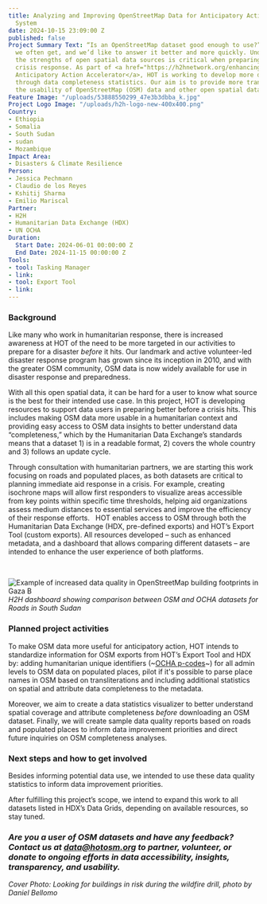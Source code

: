 ```yaml
---
title: Analyzing and Improving OpenStreetMap Data for Anticipatory Action in the Humanitarian
  System
date: 2024-10-15 23:09:00 Z
published: false
Project Summary Text: “Is an OpenStreetMap dataset good enough to use?” is a question
  we often get, and we’d like to answer it better and more quickly. Understanding
  the strengths of open spatial data sources is critical when preparing maps for a
  crisis response. As part of <a href="https://h2hnetwork.org/enhancing-h2h-action-for-anticipatory-response/">H2H’s
  Anticipatory Action Accelerator</a>, HOT is working to develop more data insights
  through data completeness statistics. Our aim is to provide more transparency on
  the usability of OpenStreetMap (OSM) data and other open spatial datasets.
Feature Image: "/uploads/53888550299_47e3b3dbba_k.jpg"
Project Logo Image: "/uploads/h2h-logo-new-400x400.png"
Country:
- Ethiopia
- Somalia
- South Sudan
- sudan
- Mozambique
Impact Area:
- Disasters & Climate Resilience
Person:
- Jessica Pechmann
- Claudio de los Reyes
- Kshitij Sharma
- Emilio Mariscal
Partner:
- H2H
- Humanitarian Data Exchange (HDX)
- UN OCHA
Duration:
  Start Date: 2024-06-01 00:00:00 Z
  End Date: 2024-11-15 00:00:00 Z
Tools:
- tool: Tasking Manager
- link: 
- tool: Export Tool
- link: 
---
```


### Background

Like many who work in humanitarian response, there is increased awareness at HOT of the need to be more targeted in our activities to prepare for a disaster *before* it hits. Our landmark and active volunteer-led disaster response program has grown since its inception in 2010, and with the greater OSM community, OSM data is now widely available for use in disaster response and preparedness. 

With all this open spatial data, it can be hard for a user to know what source is the best for their intended use case. In this project, HOT is developing resources to support data users in preparing better before a crisis hits. This includes making OSM data more usable in a humanitarian context and providing easy access to OSM data insights to better understand data “completeness,” which by the Humanitarian Data Exchange’s standards means that a dataset 1) is in a readable format, 2) covers the whole country and 3) follows an update cycle.

Through consultation with humanitarian partners, we are starting this work focusing on roads and populated places, as both datasets are critical to planning immediate aid response in a crisis. For example, creating isochrone maps will allow first responders to visualize areas accessible from key points within specific time thresholds, helping aid organizations assess medium distances to essential services and improve the efficiency of their response efforts.   HOT enables access to OSM through both the Humanitarian Data Exchange (HDX, pre-defined exports) and HOT’s Export Tool (custom exports). All resources developed – such as enhanced metadata, and a dashboard that allows comparing different datasets – are intended to enhance the user experience of both platforms.  



<br>

![Example of increased data quality in OpenStreetMap building footprints in Gaza B](https://www.hotosm.org/uploads/screenshot-h2h-dashboard.png)
*H2H dashboard showing comparison between OSM and OCHA datasets for Roads in South Sudan*
<br>




### Planned project activities 

To make OSM data more useful for anticipatory action, HOT intends to standardize information for OSM exports from HOT’s Export Tool and HDX by: adding humanitarian unique identifiers (~[OCHA p-codes](https://storymaps.arcgis.com/stories/dcf6135fc0e943a9b77823bb069e2578)~) for all admin levels to OSM data on populated places, pilot if it's possible to parse place names in OSM based on transliterations and including additional statistics on spatial and attribute data completeness to the metadata.

Moreover, we aim to create a data statistics visualizer to better understand spatial coverage and attribute completeness *before* downloading an OSM dataset. Finally, we will create sample data quality reports based on roads and populated places to inform data improvement priorities and direct future inquiries on OSM completeness analyses. 

### Next steps and how to get involved

Besides informing potential data use, we intended to use these data quality statistics to inform data improvement priorities. 

After fulfilling this project’s scope, we intend to expand this work to all datasets listed in HDX’s Data Grids, depending on available resources, so stay tuned. 

### *Are you a user of OSM datasets and have any feedback? Contact us at data@hotosm.org to partner, volunteer, or donate to ongoing efforts in data accessibility, insights, transparency, and usability.*

*Cover Photo: Looking for buildings in risk during the wildfire drill, photo by Daniel Bellomo*